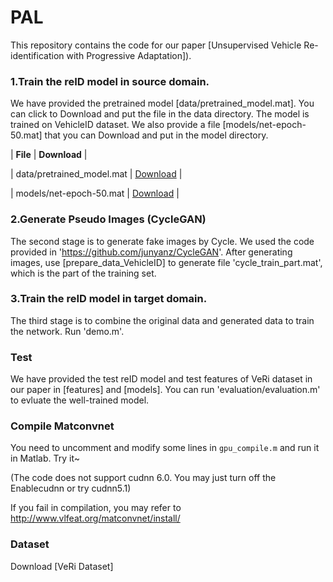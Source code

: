 # PAL
This repository contains the code for our paper [Unsupervised Vehicle Re-identification with Progressive Adaptation]).

### 1.Train the reID model in source domain.
We have provided the pretrained model [data/pretrained_model.mat]. You can click to Download and put the file in the data directory. The model is trained on VehicleID dataset. We also provide a file [models/net-epoch-50.mat] that you can Download and put in the model directory.

|          **File**          |    **Download**    |

| data/pretrained_model.mat  |    [Download](https://1drv.ms/u/s!AufmTFpX_6Tta9K0hmdOn4Ra_gY?e=uFVc8D)    |

| models/net-epoch-50.mat    |    [Download](https://1drv.ms/u/s!AufmTFpX_6Ttaq1UfQhf64VwuEM?e=zj3tBf)    |

### 2.Generate Pseudo Images (CycleGAN)
The second stage is to generate fake images by Cycle.
We used the code provided in 'https://github.com/junyanz/CycleGAN'.
After generating images, use [prepare_data_VehicleID] to generate file 'cycle_train_part.mat', which is the part of the training set.

### 3.Train the reID model in target domain.
The third stage is to combine the original data and generated data to train the network.
Run 'demo.m'.

### Test
We have provided the test reID model and test features of VeRi dataset in our paper in [features] and [models].
You can run 'evaluation/evaluation.m' to evluate the well-trained model.

### Compile Matconvnet
You need to uncomment and modify some lines in `gpu_compile.m` and run it in Matlab. Try it~

(The code does not support cudnn 6.0. You may just turn off the Enablecudnn or try cudnn5.1)

If you fail in compilation, you may refer to http://www.vlfeat.org/matconvnet/install/

### Dataset
Download [VeRi Dataset]
